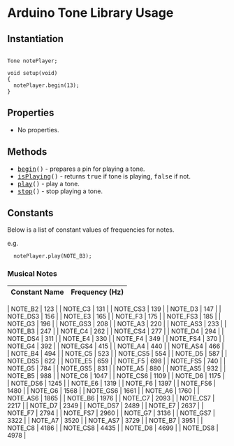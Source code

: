 # Arduino Tone Library Usage #



## Instantiation ##

```

Tone notePlayer;

void setup(void)
{
  notePlayer.begin(13);
}

```


## Properties ##
  * No properties.

## Methods ##
  * <tt><a href='CommandBegin.md'>begin</a>()</tt> - prepares a pin for playing a tone.
  * <tt><a href='CommandIsPlaying.md'>isPlaying</a>()</tt> - returns <tt>true</tt> if tone is playing, <tt>false</tt> if not.
  * <tt><a href='CommandPlay.md'>play</a>()</tt> - play a tone.
  * <tt><a href='CommandStop.md'>stop</a>()</tt> - stop playing a tone.

## Constants ##

Below is a list of constant values of frequencies for notes.

e.g.

```
  notePlayer.play(NOTE_B3);
```

### Musical Notes ###
| **Constant Name** | **Frequency (Hz)** |
|:------------------|:-------------------|
<a href='Hidden comment: 
|| NOTE_B0  || 31 ||
|| NOTE_C1  || 33 ||
|| NOTE_CS1 || 35 ||
|| NOTE_D1  || 37 ||
|| NOTE_DS1 || 39 ||
|| NOTE_E1  || 41 ||
|| NOTE_F1  || 44 ||
|| NOTE_FS1 || 46 ||
|| NOTE_G1  || 49 ||
|| NOTE_GS1 || 52 ||
|| NOTE_A1  || 55 ||
|| NOTE_AS1 || 58 ||
|| NOTE_B1  || 62 ||
|| NOTE_C2  || 65 ||
|| NOTE_CS2 || 69 ||
|| NOTE_D2  || 73 ||
|| NOTE_DS2 || 78 ||
|| NOTE_E2  || 82 ||
|| NOTE_F2  || 87 ||
|| NOTE_FS2 || 93 ||
|| NOTE_G2  || 98 ||
|| NOTE_GS2 || 104 ||
|| NOTE_A2  || 110 ||
|| NOTE_AS2 || 117 ||
'></a>
| NOTE\_B2          | 123                |
| NOTE\_C3          | 131                |
| NOTE\_CS3         | 139                |
| NOTE\_D3          | 147                |
| NOTE\_DS3         | 156                |
| NOTE\_E3          | 165                |
| NOTE\_F3          | 175                |
| NOTE\_FS3         | 185                |
| NOTE\_G3          | 196                |
| NOTE\_GS3         | 208                |
| NOTE\_A3          | 220                |
| NOTE\_AS3         | 233                |
| NOTE\_B3          | 247                |
| NOTE\_C4          | 262                |
| NOTE\_CS4         | 277                |
| NOTE\_D4          | 294                |
| NOTE\_DS4         | 311                |
| NOTE\_E4          | 330                |
| NOTE\_F4          | 349                |
| NOTE\_FS4         | 370                |
| NOTE\_G4          | 392                |
| NOTE\_GS4         | 415                |
| NOTE\_A4          | 440                |
| NOTE\_AS4         | 466                |
| NOTE\_B4          | 494                |
| NOTE\_C5          | 523                |
| NOTE\_CS5         | 554                |
| NOTE\_D5          | 587                |
| NOTE\_DS5         | 622                |
| NOTE\_E5          | 659                |
| NOTE\_F5          | 698                |
| NOTE\_FS5         | 740                |
| NOTE\_G5          | 784                |
| NOTE\_GS5         | 831                |
| NOTE\_A5          | 880                |
| NOTE\_AS5         | 932                |
| NOTE\_B5          | 988                |
| NOTE\_C6          | 1047               |
| NOTE\_CS6         | 1109               |
| NOTE\_D6          | 1175               |
| NOTE\_DS6         | 1245               |
| NOTE\_E6          | 1319               |
| NOTE\_F6          | 1397               |
| NOTE\_FS6         | 1480               |
| NOTE\_G6          | 1568               |
| NOTE\_GS6         | 1661               |
| NOTE\_A6          | 1760               |
| NOTE\_AS6         | 1865               |
| NOTE\_B6          | 1976               |
| NOTE\_C7          | 2093               |
| NOTE\_CS7         | 2217               |
| NOTE\_D7          | 2349               |
| NOTE\_DS7         | 2489               |
| NOTE\_E7          | 2637               |
| NOTE\_F7          | 2794               |
| NOTE\_FS7         | 2960               |
| NOTE\_G7          | 3136               |
| NOTE\_GS7         | 3322               |
| NOTE\_A7          | 3520               |
| NOTE\_AS7         | 3729               |
| NOTE\_B7          | 3951               |
| NOTE\_C8          | 4186               |
| NOTE\_CS8         | 4435               |
| NOTE\_D8          | 4699               |
| NOTE\_DS8         | 4978               |